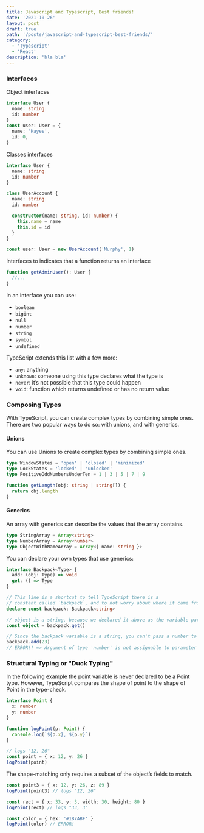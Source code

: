 ```yaml
---
title: Javascript and Typescript, Best friends!
date: '2021-10-26'
layout: post
draft: true
path: '/posts/javascript-and-typescript-best-friends/'
category:
  - 'Typescript'
  - 'React'
description: 'bla bla'
---
```


### Interfaces

Object interfaces

```ts
interface User {
  name: string
  id: number
}
const user: User = {
  name: 'Hayes',
  id: 0,
}
```

Classes interfaces

```ts
interface User {
  name: string
  id: number
}

class UserAccount {
  name: string
  id: number

  constructor(name: string, id: number) {
    this.name = name
    this.id = id
  }
}

const user: User = new UserAccount('Murphy', 1)
```

Interfaces to indicates that a function returns an interface

```ts
function getAdminUser(): User {
  //...
}
```

In an interface you can use:

- `boolean`
- `bigint`
- `null`
- `number`
- `string`
- `symbol`
- `undefined`

TypeScript extends this list with a few more:

- `any`: anything
- `unknown`: someone using this type declares what the type is
- `never`: it’s not possible that this type could happen
- `void`: function which returns undefined or has no return value

### Composing Types

With TypeScript, you can create complex types by combining simple ones. There are two popular ways to do so: with unions, and with generics.

#### Unions

You can use Unions to create complex types by combining simple ones.

```ts
type WindowStates = 'open' | 'closed' | 'minimized'
type LockStates = 'locked' | 'unlocked'
type PositiveOddNumbersUnderTen = 1 | 3 | 5 | 7 | 9
```

```ts
function getLength(obj: string | string[]) {
  return obj.length
}
```

#### Generics

An array with generics can describe the values that the array contains.

```ts
type StringArray = Array<string>
type NumberArray = Array<number>
type ObjectWithNameArray = Array<{ name: string }>
```

You can declare your own types that use generics:

```ts
interface Backpack<Type> {
  add: (obj: Type) => void
  get: () => Type
}

// This line is a shortcut to tell TypeScript there is a
// constant called `backpack`, and to not worry about where it came from.
declare const backpack: Backpack<string>

// object is a string, because we declared it above as the variable part of Backpack.
const object = backpack.get()

// Since the backpack variable is a string, you can't pass a number to the add function.
backpack.add(23)
// ERROR!! => Argument of type 'number' is not assignable to parameter of type 'string'.
```

### Structural Typing or "Duck Typing"

In the following example the point variable is never declared to be a Point type. However, TypeScript compares the shape of point to the shape of Point in the type-check.

```ts
interface Point {
  x: number
  y: number
}

function logPoint(p: Point) {
  console.log(`${p.x}, ${p.y}`)
}

// logs "12, 26"
const point = { x: 12, y: 26 }
logPoint(point)
```

The shape-matching only requires a subset of the object’s fields to match.

```ts
const point3 = { x: 12, y: 26, z: 89 }
logPoint(point3) // logs "12, 26"

const rect = { x: 33, y: 3, width: 30, height: 80 }
logPoint(rect) // logs "33, 3"

const color = { hex: '#187ABF' }
logPoint(color) // ERROR!
```
